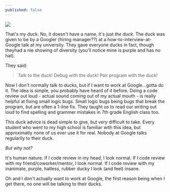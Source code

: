 ```yaml
---
published: false
---
```


![]({{site.baseurl}}/images/duck.jpg)

That's my duck. No, it doesn't have a name, it's just _the duck_.
The duck was given to be by a Googler (hiring manager??) at a how-to-interview-at-Google talk at my university. They gave everyone ducks in fact, though theyhad a nie showing of diversity (you'll notice mine is purple and has no hat). 

They said:

> Talk to the duck! Debug with the duck! Pair program with the duck!

Now I don't normally talk to ducks, but if I want to work at Google...gotta do it. The idea is simple, you probably have heard of it before. Doing a code review out loud - actual sound coming out of my actual mouth - is really helpful at fixing small logic bugs. Small logic bugs being bugs that break the program, but are often a 1-line fix. They taught us to read our writing out loud to find spelling and grammer mistakes in 7th grade English class too.

This duck advice is dead simple to give, but _very_ difficult to take. Every student who went to my high school is familiar with this idea, but approximatly none of us ever use it for real. Nobody at Google talks regularlly to their duck. 

_But why not?_ 

It's human nature. If I code review in my head, I look normal. If I code review with my friend/coworker/mentor, I look normal. If I code review with my inanimate, purple, hatless, rubber ducky I look (and feel) insane.

Oh and I don't actually want to work at Google, the first reason being when I get there, no one will be talking to their ducks.

